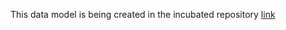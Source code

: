 This data model is being created in the incubated repository [link](https://github.com/smart-data-models/incubated/tree/master/RawWaterManagement/WaterMassBalanceInputVariable)